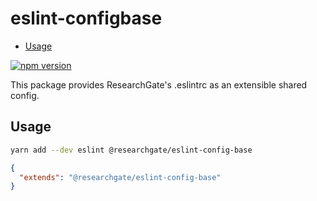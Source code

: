 # eslint-configbase

<!-- START doctoc generated TOC please keep comment here to allow auto update -->
<!-- DON'T EDIT THIS SECTION, INSTEAD RE-RUN doctoc TO UPDATE -->

- [Usage](#usage)

<!-- END doctoc generated TOC please keep comment here to allow auto update -->

[![npm version](https://img.shields.io/npm/v/@researchgate/eslint-config-base.svg)](https://www.npmjs.com/package/@researchgate/eslint-config-base)

This package provides ResearchGate's .eslintrc as an extensible shared config.

## Usage

```bash
yarn add --dev eslint @researchgate/eslint-config-base
```

```json
{
  "extends": "@researchgate/eslint-config-base"
}
```
